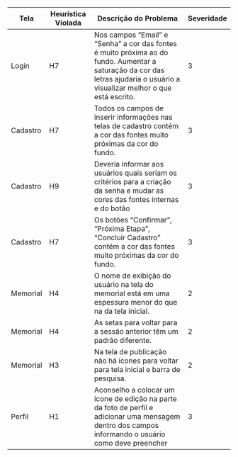 | Tela     | Heurística Violada | Descrição do Problema                                                | Severidade |
|----------|------------|---------------------------------------------------------------|------------|
| Login    | H7| Nos campos “Email” e “Senha” a cor das fontes é muito próxima ao do fundo. Aumentar a saturação da cor das letras ajudaria o usuário a visualizar melhor o que está escrito. | 3 |
| Cadastro | H7| Todos os campos de inserir informações nas telas de cadastro contém a cor das fontes muito próximas da cor do fundo. | 3         |
|Cadastro| H9| Deveria informar aos usuários quais seriam os critérios para a criação da senha e mudar as cores das fontes internas e do botão| 3|
| Cadastro | H7| Os botões “Confirmar”, “Próxima Etapa”, “Concluir Cadastro” contém a cor das fontes muito próximas da cor do fundo. | 3         |
| Memorial | H4| O nome de exibição do usuário na tela do memorial está em uma espessura menor do que na da tela inicial. | 2         |
| Memorial | H4| As setas para voltar para a sessão anterior têm um padrão diferente. | 2         |
| Memorial | H3| Na tela de publicação não há ícones para voltar para tela inicial e barra de pesquisa. | 2          |
|Perfil|H1| Aconselho a colocar um ícone de edição na parte da foto de perfil e adicionar uma mensagem dentro dos campos informando o usuário como deve preencher| 3|
